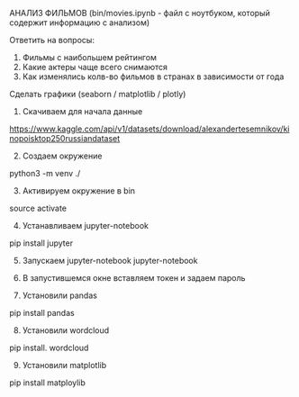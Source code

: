 АНАЛИЗ ФИЛЬМОВ
(bin/movies.ipynb - файл с ноутбуком, который содержит информацию с анализом)

Ответить на вопросы:
1) Фильмы с наибольшем рейтингом
2) Какие актеры чаще всего снимаются
3) Как изменялись колв-во фильмов в странах в зависимости от года

Сделать графики (seaborn / matplotlib / plotly)

1) Скачиваем для начала данные

https://www.kaggle.com/api/v1/datasets/download/alexandertesemnikov/kinopoisktop250russiandataset

2) Создаем окружение 

python3 -m venv ./

3) Активируем окружение в bin

source activate

4) Устанавливаем jupyter-notebook

pip install jupyter

5) Запускаем jupyter-notebook
jupyter-notebook

6) В запустившемся окне вставляем токен и задаем пароль

7) Установили pandas

pip install pandas

8) Установили wordcloud

pip install. wordcloud

9) Установили matplotlib

pip install matploylib
